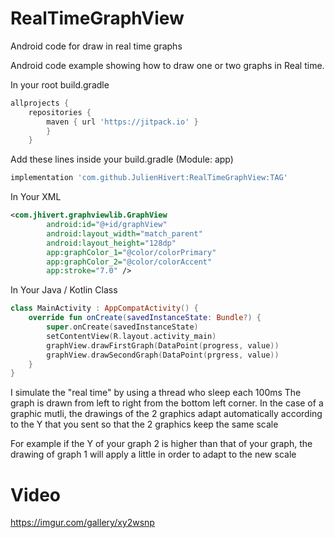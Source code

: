 # RealTimeGraphView
Android code for draw in real time graphs

Android code example showing how to draw one or two graphs in Real time.

In your root build.gradle 

```gradle
allprojects {
	repositories {
		maven { url 'https://jitpack.io' }
		}
	}
```

Add these lines inside your build.gradle (Module: app)
```gradle
implementation 'com.github.JulienHivert:RealTimeGraphView:TAG'
```
In Your XML 
```xml
<com.jhivert.graphviewlib.GraphView
        android:id="@+id/graphView"
        android:layout_width="match_parent"
        android:layout_height="128dp"
        app:graphColor_1="@color/colorPrimary"
        app:graphColor_2="@color/colorAccent"
        app:stroke="7.0" />

```
In Your Java / Kotlin Class
```kotlin
class MainActivity : AppCompatActivity() {
    override fun onCreate(savedInstanceState: Bundle?) {
        super.onCreate(savedInstanceState)
        setContentView(R.layout.activity_main)
        graphView.drawFirstGraph(DataPoint(progress, value))
        graphView.drawSecondGraph(DataPoint(prgress, value))
    }
}
```

I simulate the "real time" by using a thread who sleep each 100ms
The graph is drawn from left to right from the bottom left corner.
In the case of a graphic mutli, the drawings of the 2 graphics adapt automatically according to the Y that you sent so that the 2 graphics keep the same scale

For example if the Y of your graph 2 is higher than that of your graph, the drawing of graph 1 will apply a little in order to adapt to the new scale

# Video

https://imgur.com/gallery/xy2wsnp
